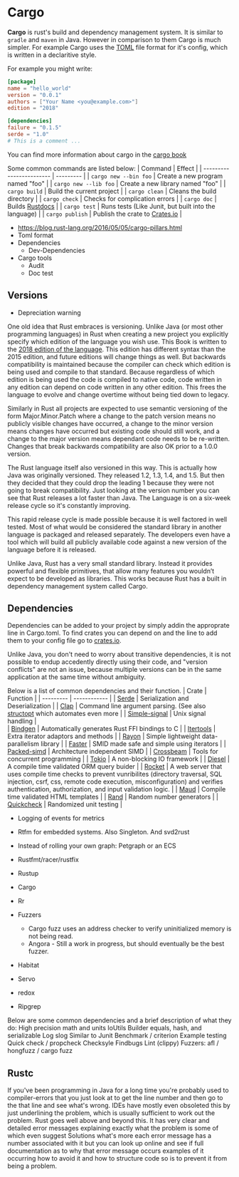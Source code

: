 # Cargo

**Cargo** is rust's build and dependency management system. It is similar to `gradle` and `maven` in Java.
However in comparison to them Cargo is much simpler. For example Cargo uses the
[TOML](https://github.com/toml-lang/toml) file format for it's config, which is written in a declaritive style.

For example you might write:
```toml
[package]
name = "hello_world"
version = "0.0.1"
authors = ["Your Name <you@example.com>"]
edition = "2018"

[dependencies]
failure = "0.1.5"
serde = "1.0"
# This is a comment ...
```

You can find more information about cargo in the [cargo book](https://doc.rust-lang.org/cargo/index.html)

Some common commands are listed below:
|  Command                 |  Effect   |
| ------------------------ | --------- |
| `cargo new --bin foo`    | Create a new program named "foo" |
| `cargo new --lib foo`    | Create a new library named "foo" |
| `cargo build`            | Build the current project |
| `cargo clean`            | Cleans the build directory |
| `cargo check`            | Checks for complication errors |
| `cargo doc`              | Builds [Rustdocs](./method_signatures.md#Rustdocs) |
| `cargo test`             | Runs tests (Like Junit, but built into the language) |
| `cargo publish`          | Publish the crate to [Crates.io](https://crates.io) |



  * https://blog.rust-lang.org/2016/05/05/cargo-pillars.html
  * Toml format
  * Dependencies
    * Dev-Dependencies
  * Cargo tools
    * Audit
    * Doc test
## Versions
  * Depreciation warning

One old idea that Rust embraces is versioning. Unlike Java (or most other programming languages) in Rust when creating a new project you explicitly specify which edition of the language you wish use. This Book is written to the [2018 edition of the language](https://hacks.mozilla.org/2018/12/rust-2018-is-here/). This edition has different syntax than the 2015 edition, and future editions will change things as well. But backwards compatibility is maintained because the compiler can check which edition is being used and compile to that standard. Because regardless of which edition is being used the code is compiled to native code, code written in any edition can depend on code written in any other edition. This frees the language to evolve and change overtime without being tied down to legacy.

Similarly in Rust all projects are expected to use semantic versioning of the form Major.Minor.Patch where a change to the patch version means no publicly visible changes have occurred, a change to the minor version means changes have occurred but existing code should still work, and a change to the major version means dependant code needs to be re-written. Changes that break backwards compatibility are also OK prior to a 1.0.0 version. 

The Rust language itself also versioned in this way. This is actually how Java was originally versioned. They released 1.2, 1.3, 1.4, and 1.5. But then they decided that they could drop the leading 1 because they were not going to break compatibility. Just looking at the version number you can see that Rust releases a lot faster than Java. The Language is on a six-week release cycle so it's constantly improving. 

This rapid release cycle is made possible because it is well factored in well tested. Most of what would be considered the standard library in another language is packaged and released separately. The developers even have a tool which will build all publicly available code against a new version of the language before it is released.

Unlike Java, Rust has a very small standard library. Instead it provides powerful and flexible primitives, that allow many features you wouldn’t expect to be developed as libraries. This works because Rust has a built in dependency management system called Cargo. 

## Dependencies

Dependencies can be added to your project by simply addin the approprate line in Cargo.toml. 
To find crates you can depend on and the line to add them to your config file go to [crates.io](https://crates.io/).

Unlike Java, you don't need to worry about transitive dependencies, it is not possible to endup accedently directly using their code,
and "version conflicts" are not an issue, because multiple versions can be in the same application at the same time without ambiguity. 

Below is a list of common dependencies and their function.
|  Crate    |   Function   |
| --------- | ------------ |
| [Serde](https://serde.rs/) | Serialization and Deserialization |
| [Clap](https://clap.rs/) | Command line argument parsing. (See also [structopt](https://crates.io/crates/structopt) which automates even more |
| [Simple-signal](https://crates.io/crates/simple-signal) | Unix signal handling |  
| [Bindgen](https://rust-lang.github.io/rust-bindgen/) | Automatically generates Rust FFI bindings to C |
| [Itertools](https://crates.io/crates/itertools) | Extra iterator adaptors and methods |
| [Rayon](https://crates.io/crates/rayon) | Simple lightweight data-parallelism library |
| [Faster](https://crates.io/crates/faster) | SMID made safe and simple using iterators |
| [Packed-simd](https://rust-lang-nursery.github.io/packed_simd/packed_simd/) | Architecture independent SIMD |
| [Crossbeam](https://github.com/crossbeam-rs/crossbeam) | Tools for concurrent programming |
| [Tokio](https://tokio.rs/) | A non-blocking IO framework |
| [Diesel](https://diesel.rs/) | A compile time validated ORM query buider |
| [Rocket](https://rocket.rs/) | A web server that uses compile time checks to prevent vunribilites (directory traversal, SQL injection, csrf, css, remote code execution, misconfiguration) and verifies authentication, authorization, and input validation logic. |
| [Maud](https://maud.lambda.xyz/) | Compile time validated HTML templates |
| [Rand](https://crates.io/crates/rand) | Random number generators |
| [Quickcheck](https://crates.io/crates/quickcheck) | Randomized unit testing |
 

  * Logging of events for metrics
  * Rtfm for embedded systems. Also Singleton. And svd2rust
  * Instead of rolling your own graph: Petgraph or an ECS 
  
  * Rustfmt/racer/rustfix
  * Rustup
  * Cargo
  * Rr
  * Fuzzers
    * Cargo fuzz uses an address checker to verify uninitialized memory is not being read.
    * Angora - Still a work in progress, but should eventually be the best fuzzer.
  * Habitat
  * Servo
  * redox
  * Ripgrep

Below are some common dependencies and a brief description of what they do:
High precision math and units
IoUtils
Builder equals, hash, and serializable
Log
slog
Similar to Junit
Benchmark / criterion
Example testing
Quick check / propcheck
Checksyle
Findbugs
Lint (clippy)
Fuzzers: afl / hongfuzz / cargo fuzz

## Rustc
If you've been programming in Java for a long time you're probably used to compiler-errors that you just look at to get the line number and then go to the that line and see what's wrong. IDEs have mostly even obsoleted this by just underlining the problem, which is usually sufficient to work out the problem. Rust goes well above and beyond this. It has very clear and detailed error messages explaining exactly what the problem is some of which even suggest Solutions what's more each error message has a number associated with it but you can look up online and see if full documentation as to why that error message occurs examples of it occurring how to avoid it and how to structure code so is to prevent it from being a problem.
